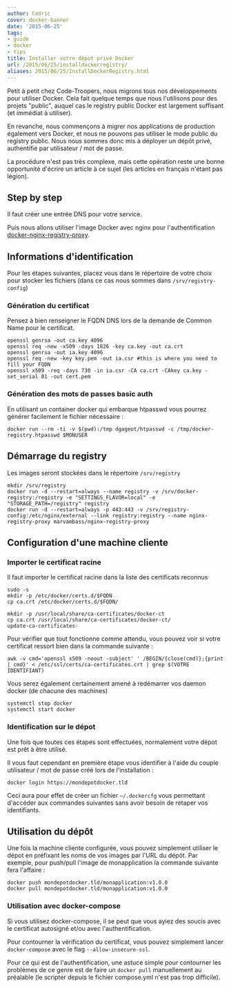 ```yaml
---
author: Cedric
cover: docker-banner
date: '2015-06-25'
tags:
- guide
- docker
- tips
title: Installer votre dépot privé Docker
url: /2015/06/25/installdockerregistry/
aliases: 2015/06/25/InstallDockerRegistry.html
---
```


Petit à petit chez Code-Troopers, nous migrons tous nos développements pour utiliser Docker.
Cela fait quelque temps que nous l'utilisons pour des projets "public", auquel cas le registry public Docker est largement suffisant (et immédiat à utiliser).

En revanche, nous commençons à migrer nos applications de production également vers Docker, et nous ne pouvons pas utiliser le mode public du registry public.
Nous nous sommes donc mis à déployer un dépôt privé, authentifié par utilisateur / mot de passe.

La procédure n'est pas très complexe, mais cette opération reste une bonne opportunité d'écrire un article à ce sujet (les articles en français n'étant pas légion).


## Step by step
Il faut créer une entrée DNS pour votre service.

Puis nous allons utiliser l'image Docker avec nginx pour l'authentification [docker-nginx-registry-proxy](https://github.com/MarvAmBass/docker-nginx-registry-proxy).

## Informations d'identification
Pour les étapes suivantes, placez vous dans le répertoire de votre choix pour stocker les fichiers (dans ce cas nous sommes dans `/srv/registry-config`)

### Génération du certificat
Pensez à bien renseigner le FQDN DNS lors de la demande de Common Name pour le certificat.

    openssl genrsa -out ca.key 4096
    openssl req -new -x509 -days 1826 -key ca.key -out ca.crt
    openssl genrsa -out ia.key 4096
    openssl req -new -key key.pem -out ia.csr #this is where you need to fill your FQDN
    openssl x509 -req -days 730 -in ia.csr -CA ca.crt -CAkey ca.key -set_serial 01 -out cert.pem

### Génération des mots de passes basic auth
En utilisant un container docker qui embarque htpasswd vous pourrez générer facilement le fichier nécessaire :

    docker run --rm -ti -v $(pwd):/tmp dgageot/htpasswd -c /tmp/docker-registry.htpasswd $MONUSER

## Démarrage du registry
Les images seront stockées dans le répertoire `/srv/registry`

    mkdir /srv/registry
    docker run -d --restart=always --name registry -v /srv/docker-registry:/registry -e "SETTINGS_FLAVOR=local" -e "STORAGE_PATH=/registry" registry
    docker run -d --restart=always -p 443:443 -v /srv/registry-config:/etc/nginx/external --link registry:registry --name nginx-registry-proxy marvambass/nginx-registry-proxy

## Configuration d'une machine cliente

### Importer le certificat racine
Il faut importer le certificat racine dans la liste des certificats reconnus

    sudo -s
    mkdir -p /etc/docker/certs.d/$FQDN
    cp ca.crt /etc/docker/certs.d/$FQDN/

    mkdir -p /usr/local/share/ca-certificates/docker-ct
    cp ca.crt /usr/local/share/ca-certificates/docker-ct/
    update-ca-certificates-

Pour vérifier que tout fonctionne comme attendu, vous pouvez voir si votre certificat ressort bien dans la commande suivante :

    awk -v cmd='openssl x509 -noout -subject' ' /BEGIN/{close(cmd)};{print | cmd}' < /etc/ssl/certs/ca-certificates.crt | grep $(VOTRE IDENTIFIANT)

Vous serez également certainement amené à redémarrer vos daemon docker (de chacune des machines)

    systemctl stop docker
    systemctl start docker

### Identification sur le dépot
Une fois que toutes ces étapes sont effectuées, normalement votre dépot est prêt à être utilisé.

Il vous faut cependant en première étape vous identifier à l'aide du couple utilisateur / mot de passe créé lors de l'installation :

    docker login https://mondepotdocker.tld

Ceci aura pour effet de créer un fichier `~/.dockercfg` vous permettant d'accéder aux commandes suivantes sans avoir besoin de retaper vos identifiants.

## Utilisation du dépôt

Une fois la machine cliente configurée, vous pouvez simplement utiliser le dépot en préfixant les noms de vos images par l'URL du dépôt.
Par exemple, pour push/pull l'image de monapplication la commande suivante fera l'affaire :

    docker push mondepotdocker.tld/monapplication:v1.0.0
    docker pull mondepotdocker.tld/monapplication:v1.0.0

### Utilisation avec docker-compose

Si vous utilisez docker-compose, il se peut que vous ayiez des soucis avec le certificat autosigné et/ou avec l'authentification.

Pour contourner la vérification du certificat, vous pouvez simplement lancer `docker-compose` avec le flag `--allow-insecure-ssl`.

Pour ce qui est de l'authentification, une astuce simple pour contourner les problèmes de ce genre est de faire un `docker pull` manuellement au préalable (le scripter depuis le fichier compose.yml n'est pas trop difficile).
